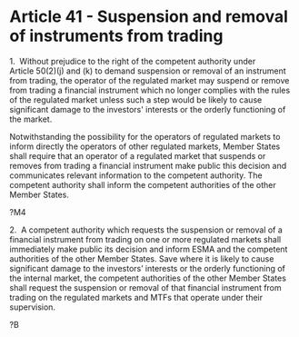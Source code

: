 # Article 41 - Suspension and removal of instruments from trading


1.  Without prejudice to the right of the competent authority under Article 50(2)(j) and (k) to demand suspension or removal of an instrument from trading, the operator of the regulated market may suspend or remove from trading a financial instrument which no longer complies with the rules of the regulated market unless such a step would be likely to cause significant damage to the investors' interests or the orderly functioning of the market.

Notwithstanding the possibility for the operators of regulated markets to inform directly the operators of other regulated markets, Member States shall require that an operator of a regulated market that suspends or removes from trading a financial instrument make public this decision and communicates relevant information to the competent authority. The competent authority shall inform the competent authorities of the other Member States.

?M4

2.  A competent authority which requests the suspension or removal of a financial instrument from trading on one or more regulated markets shall immediately make public its decision and inform ESMA and the competent authorities of the other Member States. Save where it is likely to cause significant damage to the investors’ interests or the orderly functioning of the internal market, the competent authorities of the other Member States shall request the suspension or removal of that financial instrument from trading on the regulated markets and MTFs that operate under their supervision.

?B
